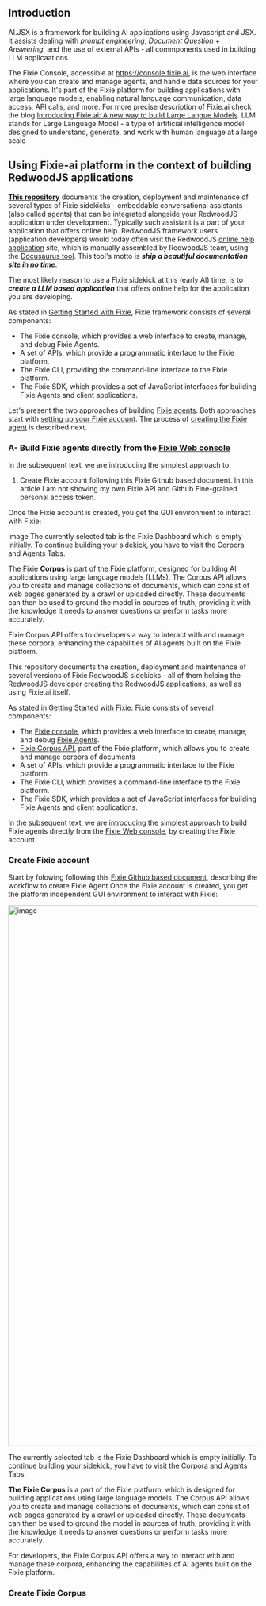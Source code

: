 ## Introduction

AI.JSX is a framework for building AI applications using Javascript and JSX. It assists dealing with _prompt engineering_, _Document Question + Answering_, and the use of external APIs - all commponents used in building LLM applicaations. 

The Fixie Console, accessible at https://console.fixie.ai, is the web interface where you can create and manage agents, and handle data sources for your applications. It's part of the Fixie platform for building applications with large language models, enabling natural language communication, data access, API calls, and more. For more precise description of Fixie.ai check the blog [Introducing Fixie.ai: A new way to build Large Langue Models](https://www.fixie.ai/blog/introducing-fixie-ai-a-new-way-to-build-with-llms). LLM stands for Large Language Model - a type of artificial intelligence model designed to understand, generate, and work with human language at a large scale

## Using Fixie-ai platform in the context of building RedwoodJS applications

**[This repository](https://github.com/adriatic/redwood-ai)** documents the creation, deployment and maintenance of several types of Fixie sidekicks - embeddable conversational assistants (also called agents) that can be integrated alongside your RedwoodJS application under development. Typically such assistant is a part of your application that offers online help. RedwoodJS framework users (application developers) would today often visit the RedwoodJS [online help application](https://redwoodjs.com/docs/index) site, which is manually assembled by RedwoodJS team, using the [Docusaurus tool](https://docusaurus.io/). This tool's motto is **_ship a beautiful documentation site in no time_**.

The most likely reason to use a Fixie sidekick at this (early AI) time, is to _**create a LLM based application**_ that offers online help for the application you are developing. 

As stated in [Getting Started with Fixie](https://fixie.ai/docs/getting-started), Fixie framework consists of several components:

- The Fixie console, which provides a web interface to create, manage, and debug Fixie Agents.
- A set of APIs, which provide a programmatic interface to the Fixie platform.
- The Fixie CLI, providing the command-line interface to the Fixie platform.
- The Fixie SDK, which provides a set of JavaScript interfaces for building Fixie Agents and client applications.

Let's present the two approaches of building [Fixie agents](https://fixie.ai/docs/building-agents). Both approaches start with [setting up your Fixie account](https://fixie.ai/docs/getting-started#setting-up-your-account). The process of [creating the Fixie agent](https://fixie.ai/docs/getting-started#creating-your-first-agent) is described next.

### A- Build Fixie agents directly from the **[Fixie Web console](https://console.fixie.ai/)**


In the subsequent text, we are introducing the simplest approach to 
1. Create Fixie account
following this Fixie Github based document. In this article I am not showing my own Fixie API and Github Fine-grained personal access token.

Once the Fixie account is created, you get the GUI environment to interact with Fixie:

image
The currently selected tab is the Fixie Dashboard which is empty initially. To continue building your sidekick, you have to visit the Corpora and Agents Tabs.

The Fixie **Corpus** is part of the Fixie platform, designed for building AI applications using large language models (LLMs). The Corpus API allows you to create and manage collections of documents, which can consist of web pages generated by a crawl or uploaded directly. These documents can then be used to ground the model in sources of truth, providing it with the knowledge it needs to answer questions or perform tasks more accurately.

Fixie Corpus API offers to developers a way to interact with and manage these corpora, enhancing the capabilities of AI agents built on the Fixie platform.

This repository documents the creation, deployment and maintenance of several versions of Fixie RedwoodJS sidekicks - all of them helping the RedwoodJS developer creating the RedwoodJS applications, as well as using Fixie.ai itself.



As stated in [Getting Started with Fixie](https://fixie.ai/docs/getting-started): Fixie consists of several components:

- The [Fixie console](https://console.fixie.ai/), which provides a web interface to create, manage, and debug [Fixie Agents](https://console.fixie.ai/agents/).
- [Fixie Corpus API](https://console.fixie.ai/corpora), part of the Fixie platform, which allows you to create and manage corpora of documents
- A set of APIs, which provide a programmatic interface to the Fixie platform.
- The Fixie CLI, which provides a command-line interface to the Fixie platform.
- The Fixie SDK, which provides a set of JavaScript interfaces for building Fixie Agents and client applications.

In the subsequent text, we are introducing the simplest approach to build Fixie agents directly from the [Fixie Web console](https://console.fixie.ai/), by creating the Fixie account.

### Create Fixie account

Start by folowing following this [Fixie Github based document](https://github.com/fixie-ai/sidekick-github), describing the workflow to create Fixie Agent  Once the Fixie account is created, you get the platform independent GUI environment to interact with Fixie:

<img width="1090" alt="image" src="https://github.com/adriatic/fixie-logs/assets/2712405/d517d2c4-6032-4bdc-8e40-df95ec38388f"/>

The currently selected tab is the Fixie Dashboard which is empty initially. To continue building your sidekick, you have to visit the Corpora and Agents Tabs.

**The Fixie Corpus** is a part of the Fixie platform, which is designed for building applications using large language models. The Corpus API allows you to create and manage collections of documents, which can consist of web pages generated by a crawl or uploaded directly. These documents can then be used to ground the model in sources of truth, providing it with the knowledge it needs to answer questions or perform tasks more accurately.

For developers, the Fixie Corpus API offers a way to interact with and manage these corpora, enhancing the capabilities of AI agents built on the Fixie platform.

### Create Fixie Corpus